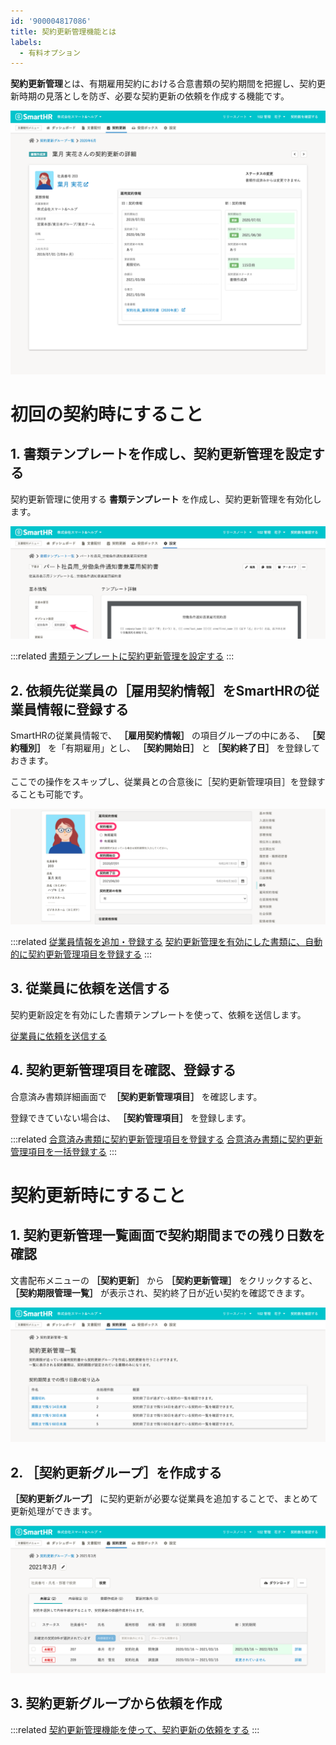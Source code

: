 ```yaml
---
id: '900004817086'
title: 契約更新管理機能とは
labels:
  - 有料オプション
---
```

**契約更新管理**とは、有期雇用契約における合意書類の契約期間を把握し、契約更新時期の見落としを防ぎ、必要な契約更新の依頼を作成する機能です。

![](./contract-renewal-groups-detail.png)

# 初回の契約時にすること

## 1\. 書類テンプレートを作成し、契約更新管理を設定する

契約更新管理に使用する **書類テンプレート** を作成し、契約更新管理を有効化します。

![](./have_set_contract_renewal.png)

:::related
[書類テンプレートに契約更新管理を設定する](https://knowledge.smarthr.jp/hc/ja/articles/360036496394)
:::

## 2\. 依頼先従業員の［雇用契約情報］をSmartHRの従業員情報に登録する

SmartHRの従業員情報で、 **［雇用契約情報］** の項目グループの中にある、 **［契約種別］** を「有期雇用」とし、 **［契約開始日］** と **［契約終了日］** を登録しておきます。

ここでの操作をスキップし、従業員との合意後に［契約更新管理項目］を登録することも可能です。

![](./______________SmartHR____________.png)

:::related
[従業員情報を追加・登録する](https://knowledge.smarthr.jp/hc/ja/articles/360026266493)
[契約更新管理を有効にした書類に、自動的に契約更新管理項目を登録する](https://knowledge.smarthr.jp/hc/ja/articles/900005768523)
:::

## 3\. 従業員に依頼を送信する

契約更新設定を有効にした書類テンプレートを使って、依頼を送信します。

[従業員に依頼を送信する](https://knowledge.smarthr.jp/hc/ja/articles/360026105334)

## 4\. 契約更新管理項目を確認、登録する

合意済み書類詳細画面で  **［契約更新管理項目］** を確認します。

登録できていない場合は、 **［契約管理項目］** を登録します。

:::related
[合意済み書類に契約更新管理項目を登録する](https://knowledge.smarthr.jp/hc/ja/articles/900004817206)
[合意済み書類に契約更新管理項目を一括登録する](https://knowledge.smarthr.jp/hc/ja/articles/360036501574)
:::

# 契約更新時にすること

## 1\. 契約更新管理一覧画面で契約期間までの残り日数を確認

文書配布メニューの **［契約更新］** から **［契約更新管理］** をクリックすると、 **［契約期限管理一覧］** が表示され、契約終了日が近い契約を確認できます。

![](./contract_renewal_manage.png)

## 2\. ［契約更新グループ］を作成する

 **［契約更新グループ］** に契約更新が必要な従業員を追加することで、まとめて更新処理ができます。

![](./contract_renewal_group.png)

## 3\. 契約更新グループから依頼を作成

:::related
[契約更新管理機能を使って、契約更新の依頼をする](https://knowledge.smarthr.jp/hc/ja/articles/360037164034)
:::
